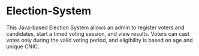# Election-System
This Java-based Election System allows an admin to register voters and candidates, start a timed voting session, and view results. Voters can cast votes only during the valid voting period, and eligibility is based on age and unique CNIC. 
